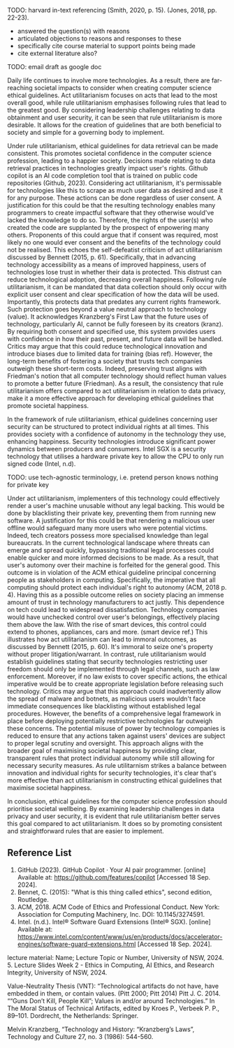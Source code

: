 <!-- SPDX-License-Identifier: zlib-acknowledgement -->
TODO: harvard in-text referencing
(Smith, 2020, p. 15).
(Jones, 2018, pp. 22-23).

- answered the question(s) with reasons
- articulated objections to reasons and responses to these
- specifically cite course material to support points being made
- cite external literature also?

TODO: email draft as google doc

Daily life continues to involve more technologies.
As a result, there are far-reaching societal impacts to consider 
when creating computer science ethical guidelines. 
Act utilitarianism focuses on acts that lead to the most overall good, 
while rule utilitarianism emphasises following rules that lead to the greatest good.
By considering leadership challenges relating to data obtainment and user security,
it can be seen that rule utilitarianism is more desirable.
It allows for the creation of guidelines that 
are both beneficial to society and simple for a governing body to implement.

Under rule utilitarianism, ethical guidelines for data retrieval can be made consistent.
This promotes societal confidence in the computer science profession, 
leading to a happier society.
Decisions made relating to data retrieval practices in technologies 
greatly impact user's rights.
Github copilot is an AI code completion tool that is trained on 
public code repositories (Github, 2023).
Considering act utilitarianism, it's permissable for technologies like this
to scrape as much user data as desired and use it for any purpose. 
These actions can be done regardless of user consent.
A justification for this could be that the resulting technology enables many 
programmers to create impactful software that they otherwise would've lacked 
the knowledge to do so.
Therefore, the rights of the user(s) who created the code
are supplanted by the prospect of enpowering many others. 
Proponents of this could argue that if consent was required, 
most likely no one would ever consent and the benefits of the technology could not be realised.
This echoes the self-defeatist criticism 
of act utilitarianism discussed by Bennett (2015, p. 61).
Specifically, that in advancing technology accessibility as a means of improved happiness,
users of technologies lose trust in whether their data is protected.
This distrust can reduce technological adoption, decreasing overall happiness.
Following rule utilitarianism, it can be mandated that 
data collection should only occur with explicit user consent
and clear specification of how the data will be used.
Importantly, this protects data that predates any current rights framework.
Such protection goes beyond a value neutral approach to technology (value).
It acknowledges Kranzberg's First Law that 
the future uses of technology, particularly AI, cannot be fully foreseen by its creators (kranz).
By requiring both consent and specified use, 
this system provides users with confidence in how their past, present, 
and future data will be handled. 
Critics may argue that this could reduce technological innovation and 
introduce biases due to limited data for training (bias ref).
However, the long-term benefits of fostering a society that trusts tech companies 
outweigh these short-term costs.
Indeed, preserving trust aligns with Friedman's notion that
all computer technology should reflect human values to promote a better future (Friedman).
As a result, the consistency that rule utilitarianism offers compared to
act utilitarianism in relation to data privacy,
make it a more effective approach for developing ethical guidelines 
that promote societal happiness.

In the framework of rule utilitarianism, 
ethical guidelines concerning user security can be structured to 
protect individual rights at all times.
This provides society with a confidence of autonomy in the technology they use, 
enhancing happiness.
Security technologies introduce significant power dynamics between producers and consumers.
Intel SGX is a security technology that utilises a hardware private key 
to allow the CPU to only run signed code (Intel, n.d).

TODO: use tech-agnostic terminology, i.e. pretend person knows nothing for private key

Under act utilitarianism, implementers of this technology could effectively render 
a user's machine unusable without any legal backing.
This would be done by blacklisting their private key, 
preventing them from running new software. 
A justification for this could be that rendering a 
malicious user offline would safeguard many more users who were potential victims.
Indeed, tech creators possess more specialised knowledge than legal bureaucrats.
In the current technological landscape where threats can emerge and spread quickly,
bypassing traditional legal processes could enable quicker and more informed decisions to be made.
As a result, that user's automony over their machine is forfeited for the general good.
This outcome is in violation of the ACM ethical guideline principal concerning people 
as stakeholders in computing.
Specifically, the imperative that all computing should protect each 
individual's right to autonomy (ACM, 2018 p. 4).
Having this as a possible outcome relies on society placing an immense amount 
of trust in technology manufacturers to act justly.
This dependence on tech could lead to widespread dissatisfaction.
Technology companies would have unchecked control over user's belongings, 
effectively placing them above the law. 
With the rise of smart devices, this control could extend to phones, appliances, cars and more. (smart device ref.)
This illustrates how act utilitarianism can lead to immoral outcomes,
as discussed by Bennett (2015, p. 60).
It's immoral to seize one's property without proper litigation/warrant.
In contrast, rule utilitarianism would establish guidelines stating that 
security technologies restricting user freedom should only be implemented 
through legal channels, such as law enforcement. 
Moreover, if no law exists to cover specific actions, the ethical imperative would be 
to create appropriate legislation before releasing such technology. 
Critics may argue that this approach could inadvertently 
allow the spread of malware and botnets, 
as malicious users wouldn't face immediate consequences 
like blacklisting without established legal procedures. 
However, the benefits of a 
comprehensive legal framework in place before deploying 
potentially restrictive technologies far outweigh these concerns. 
The potential misuse of power by technology companies is reduced to
ensure that any actions taken against users' devices are 
subject to proper legal scrutiny and oversight.
This approach aligns with the broader goal of maximising societal happiness 
by providing clear, transparent rules that protect individual autonomy 
while still allowing for necessary security measures.
As rule utilitarnism strikes a balance between innovation and 
individual rights for security technologies, it's clear that's
more effective than act utilitarianism in constructing ethical guidelines that
maximise societal happiness.

In conclusion, ethical guidelines for the computer science profession 
should prioritise societal wellbeing. 
By examining leadership challenges in data privacy and user security, 
it is evident that rule utilitarianism better serves this goal compared to act utilitarianism. 
It does so by promoting consistent and straightforward rules that are easier to implement.


## Reference List
1. GitHub (2023). GitHub Copilot · Your AI pair programmer. 
   [online] Available at: https://github.com/features/copilot
   [Accessed 18 Sep. 2024].
2. Bennet, C. (2015): "What is this thing called ethics", second edition, Routledge.
3. ACM, 2018. ACM Code of Ethics and Professional Conduct. New York: Association for Computing Machinery, Inc. DOI: 10.1145/3274591.
4. Intel. (n.d.). Intel® Software Guard Extensions (Intel® SGX). 
   [online] Available at: https://www.intel.com/content/www/us/en/products/docs/accelerator-engines/software-guard-extensions.html
   [Accessed 18 Sep. 2024].

lecture material: Name; Lecture Topic or Number, University of NSW, 2024.
5. Lecture Slides Week 2 - Ethics in Computing, AI Ethics, and Research Integrity, University of NSW, 2024.

Value-Neutrality Thesis (VNT): “Technological artifacts do not have, have
embedded in them, or contain values. (Pitt 2000; Pitt 2014)
Pitt J. C. 2014. ““Guns Don’t Kill, People Kill”; Values in and/or around Technologies.” In The
Moral Status of Technical Artifacts, edited by Kroes P., Verbeek P. P., 89–101. Dordrecht, the
Netherlands: Springer.

Melvin Kranzberg, “Technology and History: “Kranzberg’s Laws”, Technology and Culture 27,
no. 3 (1986): 544-560.
